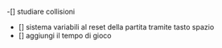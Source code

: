 -[] studiare collisioni

- [] sistema variabili al reset della partita tramite tasto spazio
- [] aggiungi il tempo di gioco 